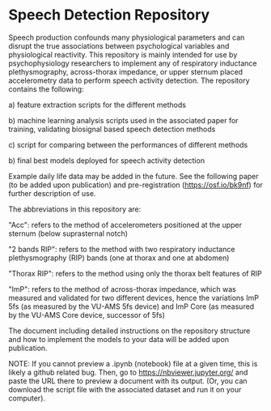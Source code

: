 # Speech Detection Repository
Speech production confounds many physiological parameters and can disrupt the true associations between psychological variables and physiological reactivity. This repository is mainly intended for use by psychophysiology researchers to implement any of respiratory inductance plethysmography, across-thorax impedance, or upper sternum placed accelerometry data to perform speech activity detection. The repository contains the following: 

a) feature extraction scripts for the different methods

b) machine learning analysis scripts used in the associated paper for training, validating biosignal based speech detection methods

c) script for comparing between the performances of different methods

b) final best models deployed for speech activity detection 

Example daily life data may be added in the future. See the following paper (to be added upon publication) and pre-registration (https://osf.io/bk9nf) for further description of use.

The abbreviations in this repository are:

"Acc": refers to the method of accelerometers positioned at the upper sternum (below suprasternal notch)

"2 bands RIP": refers to the method with two respiratory inductance plethysmography (RIP) bands (one at thorax and one at abdomen)

"Thorax RIP": refers to the method using only the thorax belt features of RIP

"ImP": refers to the method of across-thorax impedance, which was measured and validated for two different devices, hence the variations ImP 5fs (as measured by the VU-AMS 5fs device) and ImP Core (as measured by the VU-AMS Core device, successor of 5fs)

The document including detailed instructions on the repository structure and how to implement the models to your data will be added upon publication.

NOTE: If you cannot preview a .ipynb (notebook) file at a given time, this is likely a github related bug. Then, go to https://nbviewer.jupyter.org/ and paste the URL there to preview a document with its output. (Or, you can download the script file with the associated dataset and run it on your computer).
